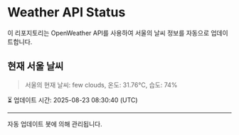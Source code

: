 
# Weather API Status

이 리포지토리는 OpenWeather API를 사용하여 서울의 날씨 정보를 자동으로 업데이트합니다.

## 현재 서울 날씨
> 서울의 현재 날씨: few clouds, 온도: 31.76°C, 습도: 74%

⏳ 업데이트 시간: 2025-08-23 08:30:40 (UTC)

---
자동 업데이트 봇에 의해 관리됩니다.
